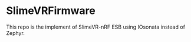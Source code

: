 # SlimeVRFirmware

This repo is the implement of SlimeVR-nRF ESB using IOsonata instead of Zephyr.

